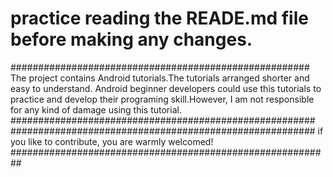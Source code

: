 # practice reading the READE.md file before making any changes.
######################################################
The project contains  Android tutorials.The tutorials arranged shorter and easy to understand. Android  beginner developers could use this tutorials  to practice  and develop their   programing skill.However, I am not responsible for any kind of damage using this tutorial.
#######################################################
#######################################################
 if you like to contribute, you are warmly welcomed!
##########################################################
